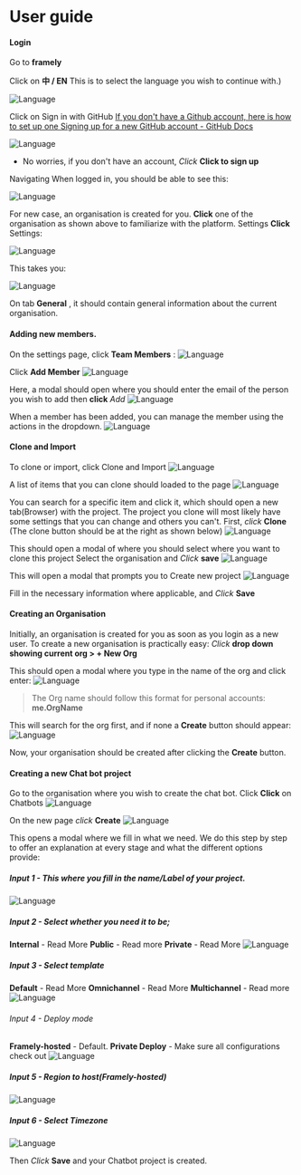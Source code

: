 # User guide

#### Login

Go to **framely**

Click on **中 / EN** This is to select the language you wish to continue with.)

![Language](/images/guide/platform/framelylang.png)


Click on Sign in with GitHub [If you don't have a Github account, here is how to set up one Signing up for a new GitHub account - GitHub Docs](https://docs.github.com/en/get-started/signing-up-for-github/signing-up-for-a-new-github-account)

![Language](/images/guide/platform/loginbuttonframely.PNG)

- No worries, if you don't have an account, *Click* **Click to sign up**

Navigating
When logged in, you should be able to see this:

![Language](/images/guide/platform/organisationsTabFramely.PNG)


  
For new case, an organisation is created for you.
**Click** one of the organisation as shown above to familiarize with the platform.
Settings
**Click** Settings:



![Language](/images/guide/platform/settingsMenuLinkFramely.PNG)

This takes you:

![Language](/images/guide/platform/settingspageframely.PNG)


  
On tab **General** , it should contain general information about the current organisation.

#### Adding new members.
On the settings  page, click  **Team  Members** :
![Language](/images/guide/platform/TeamMembertabs.png)

  
Click **Add Member** 
![Language](/images/guide/platform/AddMemberstab.png)

  
Here, a modal should open where you should enter the email of the person you wish to add then **click**  *Add* 
![Language](/images/guide/platform/Addmembermodal.png)

  
When a member has been added, you can manage the member using the actions in the dropdown. 
![Language](/images/guide/platform/Memberactions.png)


#### Clone and Import
To clone or import, click Clone and Import
![Language](/images/guide/platform/cloneandImportTab.png)


  
A list of items that you can clone should loaded to the page
![Language](/images/guide/platform/CloneItems.png)


  
You can search for a specific item and click it, which should open a new tab(Browser) with the project. 
The project you clone will most likely have some settings that you can change and others you can't.
First, *click* **Clone** (The clone button should be at the right as shown below)
![Language](/images/guide/platform/clonetomodal.png)

  
This should open a modal of where you should select where you want to clone this project
Select the organisation and *Click* **save** 
![Language](/images/guide/platform/clonetocreate.png)

  
This will open a modal that prompts you to Create new project 
![Language](/images/guide/platform/Neworgdropdown.png)

  
Fill in the necessary information where applicable, and *Click* **Save** 


#### Creating an Organisation
Initially, an organisation is created for you as soon as you login as a new user. To create a new organisation is practically easy:
*Click* **drop down showing current org > + New Org**

  
This should open a modal where you type in the name of the org and click enter:
![Language](/images/guide/platform/Neworgdropdown.png)

> The Org name should follow this format for personal accounts: **me.OrgName** 

  
This will search for the org first, and if none a **Create** button should appear:
![Language](/images/guide/platform/Enterneworgmodal.png)

  
Now, your organisation should be created after clicking the **Create** button.

#### Creating a new Chat bot project
Go to the organisation where you wish to create the chat bot. Click **Click** on Chatbots 
![Language](/images/guide/platform/ChatbotMenulink.png)


  
On the new page *click* **Create** 
![Language](/images/guide/platform/CreateNewChatbot.png)


  
This opens a modal where we fill in what we need. We do this step by step to offer an explanation at every stage and what the different options provide:
##### Input 1 - This where you fill in the name/Label of your project.
![Language](/images/guide/platform/Input3.png)



##### Input 2 -  Select whether you need it to be;
**Internal** - Read More
**Public** - Read more
**Private** - Read More
![Language](/images/guide/platform/Input2.png)


 

 ##### Input 3 - Select template
  **Default** - Read More
  **Omnichannel** - Read More
  **Multichannel** - Read more
![Language](/images/guide/platform/Input3.png)


###### Input 4 - Deploy mode
**Framely-hosted** -  Default. 
**Private Deploy** - Make sure all configurations check out
![Language](/images/guide/platform/Input4.png)


##### Input 5 - Region to host(Framely-hosted)
![Language](/images/guide/platform/Input5.png)

##### Input 6  - Select Timezone 
![Language](/images/guide/platform/Input6.png)

Then *Click* **Save** and your Chatbot project is created.